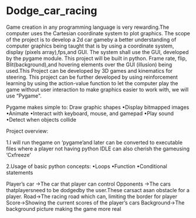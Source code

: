# Dodge_car_racing


Game creation in any programming language is very rewarding.The computer uses the Cartesian coordinate system to plot graphics. The scope of the project is to develop a 2d car gameby a better understanding of computer graphics being taught that is by using a coordinate system, display (pixels array),fps,and GUI. The system shall use the GUI, developed by the pygame module. This project will be built in python. Frame rate, flip, Blit(background),and hovering elements over the GUI (illusion) being used.This Project can be developed by 3D games and kinematics for steering.
This project can be further developed by using reinforcement learning by using the action-value function to let the computer play the game without user interaction to make graphics easier to work with, we will use “Pygame".

Pygame makes simple to:
Draw graphic shapes
•Display bitmapped images
•Animate
•Interact with keyboard, mouse, and gamepad
•Play sound
•Detect when objects collide


Project overview:

1.I will run thegame on ‘pygame’and later can be converted to executable files where a player not having python IDLE can also cherish the gameusing ‘Cxfreeze’

2.Usage of basic python concepts:
•Loops
•Function
•Conditional statements


Player’s car ->The car that player can control
Opponents ->The cars thatplayersneed to be dodgedby the user.These carsact asan obstacle for a player.
Road->The racing road which can, limiting the border for player
Score->Showing the current scores of the player’s cars
Background->The background picture making the game more real
